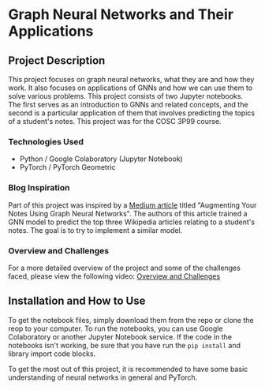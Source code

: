 # Graph Neural Networks and Their Applications

## Project Description

This project focuses on graph neural networks, what they are and how they work. It also focuses on applications of GNNs and how we can use them to solve various problems. This project consists of two Jupyter notebooks. The first serves as an introduction to GNNs and related concepts, and the second is a particular application of them that involves predicting the topics of a student's notes. This project was for the COSC 3P99 course.

### Technologies Used

- Python / Google Colaboratory (Jupyter Notebook)
- PyTorch / PyTorch Geometric

### Blog Inspiration

Part of this project was inspired by a [Medium article](https://medium.com/stanford-cs224w/augmenting-your-notes-using-graph-neural-networks-e61f0898033a) titled "Augmenting Your Notes Using Graph Neural Networks". The authors of this article trained a GNN model to predict the top three Wikipedia articles relating to a student's notes. The goal is to try to implement a similar model.

### Overview and Challenges

For a more detailed overview of the project and some of the challenges faced, please view the following video: [Overview and Challenges](https://www.youtube.com/watch?v=qPU6xWx640Q)

## Installation and How to Use

To get the notebook files, simply download them from the repo or clone the reop to your computer. To run the notebooks, you can use Google Colaboratory or another Jupyter Notebook service. If the code in the notebooks isn't working, be sure that you have run the `pip install` and library import code blocks.

To get the most out of this project, it is recommended to have some basic understanding of neural networks in general and PyTorch.
